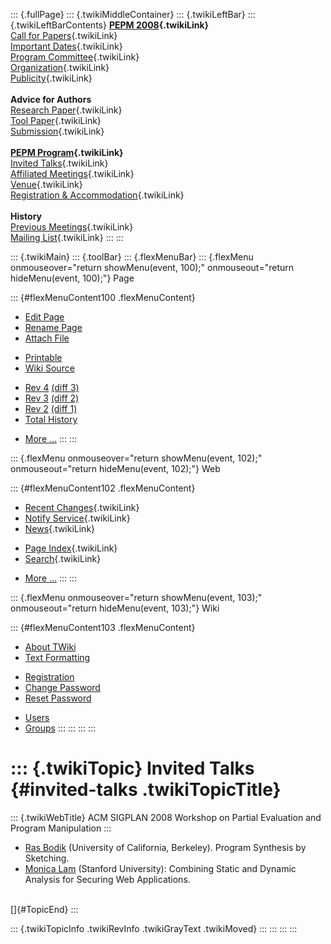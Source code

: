 ::: {.fullPage}
::: {.twikiMiddleContainer}
::: {.twikiLeftBar}
::: {.twikiLeftBarContents}
**[PEPM 2008](WebHome){.twikiLink}**\
[Call for Papers](CallForPapers){.twikiLink}\
[Important Dates](ImportantDates){.twikiLink}\
[Program Committee](ProgramCommittee){.twikiLink}\
[Organization](ConferenceOrganization){.twikiLink}\
[Publicity](PEPMPublicity){.twikiLink}\
\
**Advice for Authors**\
[Research Paper](ResearchPaperAdvice){.twikiLink}\
[Tool Paper](ToolPaperAdvice){.twikiLink}\
[Submission](PaperSubmission){.twikiLink}\
\
**[PEPM Program](PEPMProgram){.twikiLink}**\
[Invited Talks](InvitedTalks){.twikiLink}\
[Affiliated Meetings](AffiliatedMeetings){.twikiLink}\
[Venue](WorkshopVenue){.twikiLink}\
[Registration & Accommodation](RegistrationAndAccomodation){.twikiLink}\
\
**History**\
[Previous Meetings](PreviousMeetings){.twikiLink}\
[Mailing List](PEPMNews){.twikiLink}
:::
:::

::: {.twikiMain}
::: {.toolBar}
::: {.flexMenuBar}
::: {.flexMenu onmouseover="return showMenu(event, 100);" onmouseout="return hideMenu(event, 100);"}
Page

::: {#flexMenuContent100 .flexMenuContent}
-   [Edit
    Page](http://www.program-transformation.org/edit/PEPM08/InvitedTalks?t=1536827653)
-   [Rename
    Page](http://www.program-transformation.org/rename/PEPM08/InvitedTalks)
-   [Attach
    File](http://www.program-transformation.org/attach/PEPM08/InvitedTalks)

<!-- -->

-   [Printable](http://www.program-transformation.org/view/PEPM08/InvitedTalks?skin=print.pattern)
-   [Wiki
    Source](http://www.program-transformation.org/view/PEPM08/InvitedTalks?skin=text&raw=on&contenttype=text/plain)

<!-- -->

-   [Rev
    4](http://www.program-transformation.org/view/PEPM08/InvitedTalks?rev=1.4)
    [(diff 3)](http://www.program-transformation.org/rdiff/PEPM08/InvitedTalks?rev1=1.4&rev2=1.3)
-   [Rev
    3](http://www.program-transformation.org/view/PEPM08/InvitedTalks?rev=1.3)
    [(diff 2)](http://www.program-transformation.org/rdiff/PEPM08/InvitedTalks?rev1=1.3&rev2=1.2)
-   [Rev
    2](http://www.program-transformation.org/view/PEPM08/InvitedTalks?rev=1.2)
    [(diff 1)](http://www.program-transformation.org/rdiff/PEPM08/InvitedTalks?rev1=1.2&rev2=1.1)
-   [Total
    History](http://www.program-transformation.org/rdiff/PEPM08/InvitedTalks)

<!-- -->

-   [More
    \...](http://www.program-transformation.org/oops/PEPM08/InvitedTalks?template=oopsmore&param1=1.4&param2=1.4)
:::
:::

::: {.flexMenu onmouseover="return showMenu(event, 102);" onmouseout="return hideMenu(event, 102);"}
Web

::: {#flexMenuContent102 .flexMenuContent}
-   [Recent Changes](WebChanges){.twikiLink}
-   [Notify Service](WebNotify){.twikiLink}
-   [News](WebNews){.twikiLink}

<!-- -->

-   [Page Index](WebIndex){.twikiLink}
-   [Search](WebSearch){.twikiLink}

<!-- -->

-   [More
    \...](http://www.program-transformation.org/oops/PEPM08/InvitedTalks?template=oopsmore&param1=1.4&param2=1.4)
:::
:::

::: {.flexMenu onmouseover="return showMenu(event, 103);" onmouseout="return hideMenu(event, 103);"}
Wiki

::: {#flexMenuContent103 .flexMenuContent}
-   [About
    TWiki](http://www.program-transformation.org/view/TWiki/WebHome)
-   [Text
    Formatting](http://www.program-transformation.org/view/TWiki/TextFormattingRules)

<!-- -->

-   [Registration](http://www.program-transformation.org/view/TWiki/TWikiRegistration)
-   [Change
    Password](http://www.program-transformation.org/view/TWiki/ChangePassword)
-   [Reset
    Password](http://www.program-transformation.org/view/TWiki/ResetPassword)

<!-- -->

-   [Users](http://www.program-transformation.org/view/Main/TWikiUsers)
-   [Groups](http://www.program-transformation.org/view/Main/TWikiGroups)
:::
:::
:::
:::

::: {.twikiTopic}
Invited Talks {#invited-talks .twikiTopicTitle}
=============

::: {.twikiWebTitle}
ACM SIGPLAN 2008 Workshop on Partial Evaluation and Program Manipulation
:::

-   [Ras Bodik](http://www.cs.berkeley.edu/~bodik/) (University of
    California, Berkeley). Program Synthesis by Sketching.
-   [Monica Lam](http://suif.stanford.edu/~lam/) (Stanford University):
    Combining Static and Dynamic Analysis for Securing Web Applications.

\
[]{#TopicEnd}
:::

::: {.twikiTopicInfo .twikiRevInfo .twikiGrayText .twikiMoved}
:::
:::
:::
:::
